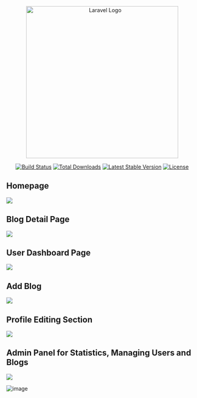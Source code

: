<p align="center"><a href="https://laravel.com" target="_blank"><img src="https://raw.githubusercontent.com/laravel/art/master/logo-lockup/5%20SVG/2%20CMYK/1%20Full%20Color/laravel-logolockup-cmyk-red.svg" width="400" alt="Laravel Logo"></a></p>



<p align="center">
<a href="https://github.com/laravel/framework/actions"><img src="https://github.com/laravel/framework/workflows/tests/badge.svg" alt="Build Status"></a>
<a href="https://packagist.org/packages/laravel/framework"><img src="https://img.shields.io/packagist/dt/laravel/framework" alt="Total Downloads"></a>
<a href="https://packagist.org/packages/laravel/framework"><img src="https://img.shields.io/packagist/v/laravel/framework" alt="Latest Stable Version"></a>
<a href="https://packagist.org/packages/laravel/framework"><img src="https://img.shields.io/packagist/l/laravel/framework" alt="License"></a>
</p>



<h2>Homepage</h2>
<img src="https://github.com/Obaidur1/lara-blog/assets/54591088/ba9040b7-9b22-4cdd-84a3-426e2eb06def"></img>




<h2>Blog Detail Page</h2>
<img src="https://github.com/Obaidur1/lara-blog/assets/54591088/f2a19766-cd8a-4cc7-8022-472ccb3d46f6"></img>




<h2>User Dashboard Page</h2>
<img src="https://github.com/Obaidur1/lara-blog/assets/54591088/cd9ea397-e431-413b-8d64-b138a6e4750d"></img>




<h2>Add Blog</h2>
<img src="https://github.com/Obaidur1/lara-blog/assets/54591088/5c55a3f5-6bcb-4d0e-9988-33289c347de8"></img>




<h2>Profile Editing Section</h2>
<img src="https://github.com/Obaidur1/lara-blog/assets/54591088/c68ddd2e-bc05-4335-b13b-89238579106a"></img>

 <h2>Admin Panel for Statistics, Managing Users and Blogs</h2>
<img src="[https://github.com/Obaidur1/lara-blog/assets/54591088/c68ddd2e-bc05-4335-b13b-89238579106a](https://github.com/Obaidur1/lara-blog/assets/54591088/527eb0d6-974e-4cf3-8615-151aac5fa3ad)"></img>

![image](https://github.com/Obaidur1/lara-blog/assets/54591088/a4774d9d-4cce-4720-8a47-38f04569de15)
